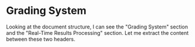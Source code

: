 # Grading System

Looking at the document structure, I can see the "Grading System" section and the "Real-Time Results Processing" section. Let me extract the content between these two headers.